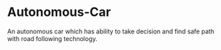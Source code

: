 # Autonomous-Car
An autonomous car which has ability to take decision and find safe path with road following technology.
